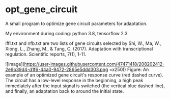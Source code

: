 # opt_gene_circuit
A small program to optimize gene circuit parameters for adaptation.

My environment during coding: python 3.8, tensorflow 2.3.


iffl.txt and nfb.txt are two lists of gene circuits selected by Shi, W., Ma, W., Xiong, L., Zhang, M., & Tang, C. (2017). Adaptation with transcriptional regulation. Scientific reports, 7(1), 1-11.

![image](https://user-images.githubusercontent.com/47471418/208202412-2e9b39d4-d1f6-44a0-9472-2865e5ddd303.png =x250))
Figure: An example of an optimized gene circuit's response curve (red dashed curve). The circuit has a low-level response in the beginning, a high peak immediately after the input signal is switched (the vertical blue dashed line), and finally, an adaptation back to around the initial state.
